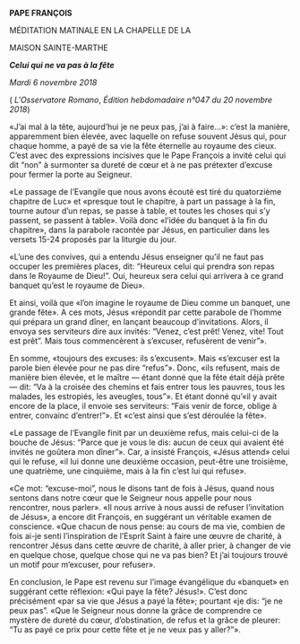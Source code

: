 **PAPE FRANÇOIS**

MÉDITATION MATINALE EN LA CHAPELLE DE LA

MAISON SAINTE-MARTHE

***Celui qui ne va pas à la fête***

*Mardi 6 novembre 2018*

( *L'Osservatore Romano*, *Édition hebdomadaire n°047 du 20 novembre 2018*)

«J’ai mal à la tête, aujourd’hui je ne peux pas, j’ai à faire...»: c’est la manière, apparemment bien élevée, avec laquelle on refuse souvent Jésus qui, pour chaque homme, a payé de sa vie la fête éternelle au royaume des cieux. C’est avec des expressions incisives que le Pape François a invité celui qui dit “non” à surmonter sa dureté de cœur et à ne pas prétexter d’excuse pour fermer la porte au Seigneur.

«Le passage de l’Evangile que nous avons écouté est tiré du quatorzième chapitre de Luc» et «presque tout le chapitre, à part un passage à la fin, tourne autour d’un repas, se passe à table, et toutes les choses qui s’y passent, se passent à table». Voilà donc «l’idée du banquet à la fin du chapitre», dans la parabole racontée par Jésus, en particulier dans les versets 15-24 proposés par la liturgie du jour.

«L’une des convives, qui a entendu Jésus enseigner qu’il ne faut pas occuper les premières places, dit: “Heureux celui qui prendra son repas dans le Royaume de Dieu!”. Oui, heureux sera celui qui arrivera à ce grand banquet qu’est le royaume de Dieu».

Et ainsi, voilà que «l’on imagine le royaume de Dieu comme un banquet, une grande fête». A ces mots, Jésus «répondit par cette parabole de l’homme qui prépara un grand dîner, en lançant beaucoup d’invitations. Alors, il envoya ses serviteurs dire aux invités: “Venez, c’est prêt! Venez, vite! Tout est prêt”. Mais tous commencèrent à s’excuser, refusèrent de venir”».

En somme, «toujours des excuses: ils s’excusent». Mais «s’excuser est la parole bien élevée pour ne pas dire “refus”». Donc, «ils refusent, mais de manière bien élevée, et le maître — étant donné que la fête était déjà prête — dit: “Va à la croisée des chemins et fais entrer tous les pauvres, tous les malades, les estropiés, les aveugles, tous”». Et étant donné qu’«il y avait encore de la place, il envoie ses serviteurs: “Fais venir de force, oblige à entrer, convainc d’entrer!”». Et «c’est ainsi que s’est déroulée la fête».

«Le passage de l’Evangile finit par un deuxième refus, mais celui-ci de la bouche de Jésus: “Parce que je vous le dis: aucun de ceux qui avaient été invités ne goûtera mon dîner”». Car, a insisté François, «Jésus attend» celui qui le refuse, «il lui donne une deuxième occasion, peut-être une troisième, une quatrième, une cinquième, mais à la fin c’est lui qui refuse».

«Ce mot: “excuse-moi”, nous le disons tant de fois à Jésus, quand nous sentons dans notre cœur que le Seigneur nous appelle pour nous rencontrer, nous parler». «Il nous arrive à nous aussi de refuser l’invitation de Jésus», a encore dit François, en suggérant un véritable examen de conscience. «Que chacun de nous pense: au cours de ma vie, combien de fois ai-je senti l’inspiration de l’Esprit Saint à faire une œuvre de charité, à rencontrer Jésus dans cette œuvre de charité, à aller prier, à changer de vie en quelque chose, quelque chose qui ne va pas bien? Et j’ai toujours trouvé un motif pour m’excuser, pour refuser».

En conclusion, le Pape est revenu sur l’image évangélique du «banquet» en suggérant cette réflexion: «Qui paye la fête? Jésus!». C’est donc précisément «par sa vie que Jésus a payé la fête»; pourtant «je dis: “je ne peux pas”. «Que le Seigneur nous donne la grâce de comprendre ce mystère de dureté du cœur, d’obstination, de refus et la grâce de pleurer: “Tu as payé ce prix pour cette fête et je ne veux pas y aller?”».